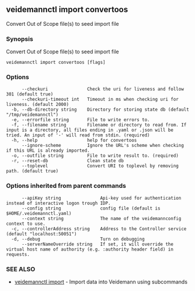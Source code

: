 ## veidemannctl import convertoos

Convert Out of Scope file(s) to seed import file

### Synopsis

Convert Out of Scope file(s) to seed import file

```
veidemannctl import convertoos [flags]
```

### Options

```
      --checkuri               Check the uri for liveness and follow 301 (default true)
      --checkuri-timeout int   Timeout in ms when checking uri for liveness. (default 2000)
  -b, --db-directory string    Directory for storing state db (default "/tmp/veidemannctl")
  -e, --errorfile string       File to write errors to.
  -f, --filename string        Filename or directory to read from. If input is a directory, all files ending in .yaml or .json will be tried. An input of '-' will read from stdin. (required)
  -h, --help                   help for convertoos
      --ignore-scheme          Ignore the URL's scheme when checking if this URL is already imported.
  -o, --outfile string         File to write result to. (required)
  -r, --reset-db               Clean state db
      --toplevel               Convert URI to toplevel by removing path. (default true)
```

### Options inherited from parent commands

```
      --apiKey string               Api-key used for authentication instead of interactive logon trough IDP.
      --config string               config file (default is $HOME/.veidemannctl.yaml)
      --context string              The name of the veidemannconfig context to use.
  -c, --controllerAddress string    Address to the Controller service (default "localhost:50051")
  -d, --debug                       Turn on debugging
      --serverNameOverride string   If set, it will override the virtual host name of authority (e.g. :authority header field) in requests.
```

### SEE ALSO

* [veidemannctl import](veidemannctl_import.md)	 - Import data into Veidemann using subcommands

